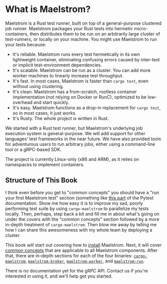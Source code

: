 # What is Maelstrom?

Maelstrom is a Rust test runner, built on top of a general-purpose
clustered job runner. Maelstrom packages your Rust tests into hermetic
micro-containers, then distributes them to be run on an arbitrarily large
cluster of test-runners, or locally on your machine. You might use
Maelstrom to run your tests because:

* It's reliable. Maelstrom runs every test hermetically in its own lightweight
  container, eliminating confusing errors caused by inter-test or implicit
  test-environment dependencies.
* It's scalable. Maelstrom can be run as a cluster. You can add more worker machines to
  linearly increase test throughput.
* It's fast. In most cases, Maelstrom is faster than `cargo test`, even
  without using clustering.
* It's clean. Maelstrom has a from-scratch, rootless container implementation
  (not relying on Docker or RunC), optimized to be low-overhead and start
  quickly.
* It's easy. Maelstrom functions as a drop-in replacement for `cargo test`, so in
  most cases, it just works.
* It's Rusty. The whole project is written in Rust.

We started with a Rust test runner, but Maelstrom's underlying job execution
system is general-purpose. We will add support for other languages' test
frameworks in the near future. We have also provided tools for adventurous users
to run arbitrary jobs, either using a command-line tool or a gRPC-based SDK.

The project is currently Linux-only (x86 and ARM), as it relies on namespaces
to implement containers.

## Structure of This Book

I think even before you get to "common concepts" you should have a "run your first Maelstrom test" section (something like [this part](https://docs.pytest.org/en/7.1.x/getting-started.html#create-your-first-test) of the Pytest documentation. Show me how easy it is to improve my sad, poorly performing test suite by using `cargo-maelstrom` to parallelize my tests locally. Then, perhaps, step back a bit and fill me in about what's going on under the covers with the "common concepts" section followed by a more in-depth treatment of `cargo-maelstrom`. Then blow me away by telling me how I can share this awesomeness with my whole team by deploying a cluster.

This book will start out covering how to [install](installation.md) Maelstrom.
Next, it will cover [common concepts](common.md) that are applicable to all
Maelstrom components. After that, there are in-depth sections for each of the
four binaries: [`cargo-maelstrom`](cargo-maelstrom.md),
[`maelstrom-broker`](broker.md), [`maelstrom-worker`](worker.md), and
[`maelstrom-run`](run.md).

There is no documentation yet for the gRPC API. Contact us if you're interested
in using it, and we'll help get you started.
